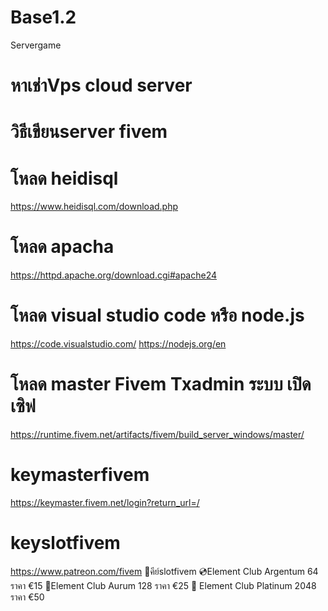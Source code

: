 # Base1.2
Servergame

# หาเช่าVps cloud server

# วิธีเขียนserver fivem 
# โหลด heidisql 
https://www.heidisql.com/download.php
# โหลด apacha
https://httpd.apache.org/download.cgi#apache24
# โหลด visual studio code หรือ node.js
https://code.visualstudio.com/
https://nodejs.org/en



# โหลด master Fivem Txadmin ระบบ เปิดเซิฟ
https://runtime.fivem.net/artifacts/fivem/build_server_windows/master/

# keymasterfivem
https://keymaster.fivem.net/login?return_url=/
 
 # keyslotfivem
https://www.patreon.com/fivem
 🔑คีย์slotfivem
💿Element Club Argentum 64 ราคา €15
📀Element Club Aurum 
128 ราคา €25
🌟 Element Club Platinum  2048 ราคา €50
 


